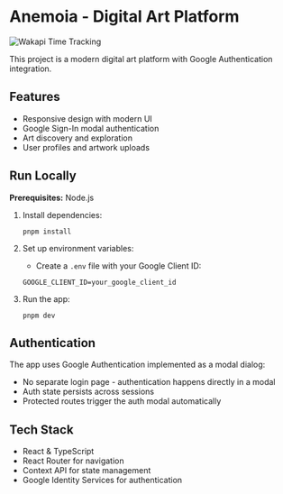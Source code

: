 # Anemoia - Digital Art Platform

<img src="https://wakapi-qt1b.onrender.com/api/badge/fahad/interval:any/project:anemoia" 
     alt="Wakapi Time Tracking" 
     title="Spent more than that amount of time spent on this project">

This project is a modern digital art platform with Google Authentication integration.

## Features

- Responsive design with modern UI
- Google Sign-In modal authentication
- Art discovery and exploration
- User profiles and artwork uploads

## Run Locally

**Prerequisites:**  Node.js

1. Install dependencies:
   ```
   pnpm install
   ```

2. Set up environment variables:
   - Create a `.env` file with your Google Client ID:
   ```
   GOOGLE_CLIENT_ID=your_google_client_id
   ```

3. Run the app:
   ```
   pnpm dev
   ```

## Authentication

The app uses Google Authentication implemented as a modal dialog:
- No separate login page - authentication happens directly in a modal
- Auth state persists across sessions
- Protected routes trigger the auth modal automatically

## Tech Stack

- React & TypeScript
- React Router for navigation
- Context API for state management
- Google Identity Services for authentication
